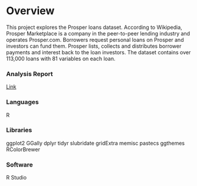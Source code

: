 # Overview

This project explores the Prosper loans dataset. According to Wikipedia, Prosper Marketplace is a company in the peer-to-peer lending industry and operates Prosper.com. Borrowers request personal loans on Prosper and investors can fund them. Prosper lists, collects and distributes borrower payments and interest back to the loan investors. The dataset contains over 113,000 loans with 81 variables on each loan. 

### Analysis Report
[Link](https://github.com/mpetersen000/DataAnalystNanodegreeProjects/blob/master/ExploratoryDataAnalysisInR/ExploratoryDataAnalysisOfProsperLoanDataInR.html)

### Languages
R

### Libraries
ggplot2
GGally
dplyr
tidyr
slubridate
gridExtra
memisc
pastecs
ggthemes
RColorBrewer

### Software
R Studio

